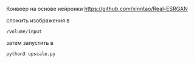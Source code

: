 Конвеер на основе нейронки https://github.com/xinntao/Real-ESRGAN


сложить изображения в 
    
    /volume/input

затем запустить в 
    
    python3 upscale.py


